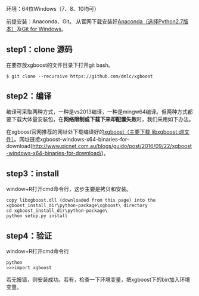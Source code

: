 环境：64位Windows（7、8、10均可）

前提安装：Anaconda、Git。
从官网下载安装好[Anaconda（选择Python2.7版本）](https://www.continuum.io/downloads)及[Git for Windows](https://git-for-windows.github.io/)。


## step1：clone 源码

在要存放xgboost的文件目录下打开git bash。

    $ git clone --recursive https://github.com/dmlc/xgboost


## step2：编译

编译可采取两种方式，一种是vs2013编译，一种是mingw64编译。但两种方式都要下载大体量安装包，在**网络限制或下载下来却配置失败**时，我们采用如下办法。

在xgboost官网推荐的网址处下载编译好的[xgboost（主要下载 libxgboost.dll文件）](http://ssl.picnet.com.au/xgboost/20170320/x64_gpu/libxgboost.dll)。网址链接xgboost-windows-x64-binaries-for-download(http://www.picnet.com.au/blogs/guido/post/2016/09/22/xgboost-windows-x64-binaries-for-download/)。


## step3：install

window+R打开cmd命令行，这步主要是拷贝和安装。

    copy libxgboost.dll (downloaded from this page) into the xgboost_install_dir\python-package\xgboost\ directory
    cd xgboost_install_dir\python-package\
    python setup.py install


## step4：验证

window+R打开cmd命令行

    python
    >>>import xgboost

若无报错，则安装成功。若有，检查一下环境变量，把xgboost下的bin加入环境变量。
